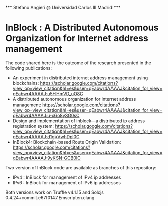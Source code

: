*** Stefano Angieri @ Universidad Carlos III Madrid ***

# InBlock : A Distributed Autonomous Organization for Internet address management

The code shared here is the outcome of the research presented in the following publications: 

- An experiment in distributed internet address management using blockchains: https://scholar.google.com/citations?view_op=view_citation&hl=es&user=qEabwr4AAAAJ&citation_for_view=qEabwr4AAAAJ:u5HHmVD_uO8C
- A distributed autonomous organization for internet address management: https://scholar.google.com/citations?view_op=view_citation&hl=es&user=qEabwr4AAAAJ&citation_for_view=qEabwr4AAAAJ:u-x6o8ySG0sC
- Design and implementation of inblock—a distributed ip address registration system: https://scholar.google.com/citations?view_op=view_citation&hl=es&user=qEabwr4AAAAJ&citation_for_view=qEabwr4AAAAJ:d1gkVwhDpl0C
- InBlock4: Blockchain-based Route Origin Validation: https://scholar.google.com/citations?view_op=view_citation&hl=es&user=qEabwr4AAAAJ&citation_for_view=qEabwr4AAAAJ:9yKSN-GCB0IC


Two version of InBlock code are available as branches of this repository: 

- IPv4 : InBlock for management of IPv4 ip addresses
- IPv6 : InBlock for management of IPv6 ip addresses
	
Both versions work on Truffle v4.1.15 and Solcjs 0.4.24+commit.e67f0147.Emscripten.clang